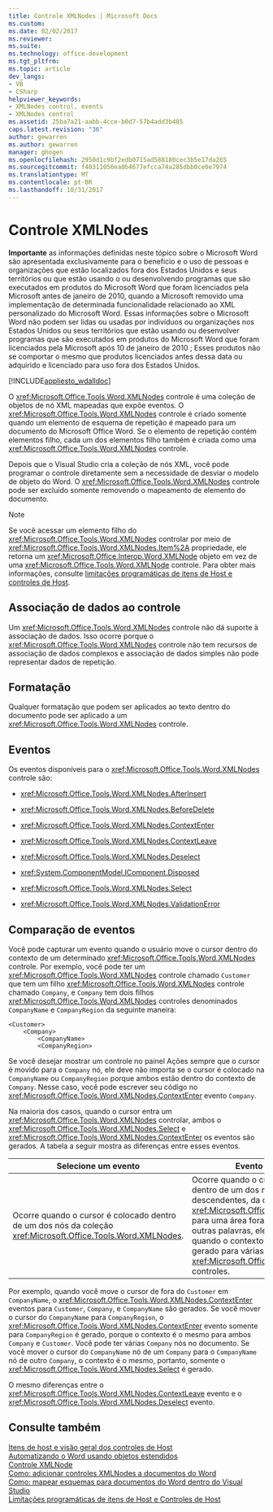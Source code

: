 ```yaml
---
title: Controle XMLNodes | Microsoft Docs
ms.custom: 
ms.date: 02/02/2017
ms.reviewer: 
ms.suite: 
ms.technology: office-development
ms.tgt_pltfrm: 
ms.topic: article
dev_langs:
- VB
- CSharp
helpviewer_keywords:
- XMLNodes control, events
- XMLNodes control
ms.assetid: 25ba7a21-aabb-4cce-b0d7-57b4add3b485
caps.latest.revision: "36"
author: gewarren
ms.author: gewarren
manager: ghogen
ms.openlocfilehash: 2950d1c9bf2edb0715ad588180cec3b5e17da265
ms.sourcegitcommit: f40311056ea0b4677efcca74a285dbb0ce0e7974
ms.translationtype: MT
ms.contentlocale: pt-BR
ms.lasthandoff: 10/31/2017
---
```

# <a name="xmlnodes-control"></a>Controle XMLNodes
  **Importante** as informações definidas neste tópico sobre o Microsoft Word são apresentada exclusivamente para o benefício e o uso de pessoas e organizações que estão localizados fora dos Estados Unidos e seus territórios ou que estão usando o ou desenvolvendo programas que são executados em produtos do Microsoft Word que foram licenciados pela Microsoft antes de janeiro de 2010, quando a Microsoft removido uma implementação de determinada funcionalidade relacionado ao XML personalizado do Microsoft Word. Essas informações sobre o Microsoft Word não podem ser lidas ou usadas por indivíduos ou organizações nos Estados Unidos ou seus territórios que estão usando ou desenvolver programas que são executados em produtos do Microsoft Word que foram licenciados pela Microsoft após 10 de janeiro de 2010 ; Esses produtos não se comportar o mesmo que produtos licenciados antes dessa data ou adquirido e licenciado para uso fora dos Estados Unidos.  
  
 [!INCLUDE[appliesto_wdalldoc](../vsto/includes/appliesto-wdalldoc-md.md)]  
  
 O <xref:Microsoft.Office.Tools.Word.XMLNodes> controle é uma coleção de objetos de nó XML mapeadas que expõe eventos. O <xref:Microsoft.Office.Tools.Word.XMLNodes> controle é criado somente quando um elemento de esquema de repetição é mapeado para um documento do Microsoft Office Word. Se o elemento de repetição contém elementos filho, cada um dos elementos filho também é criada como uma <xref:Microsoft.Office.Tools.Word.XMLNodes> controle.  
  
 Depois que o Visual Studio cria a coleção de nós XML, você pode programar o controle diretamente sem a necessidade de desviar o modelo de objeto do Word. O <xref:Microsoft.Office.Tools.Word.XMLNodes> controle pode ser excluído somente removendo o mapeamento de elemento do documento.  
  
> [!NOTE]  
>  Se você acessar um elemento filho do <xref:Microsoft.Office.Tools.Word.XMLNodes> controlar por meio de <xref:Microsoft.Office.Tools.Word.XMLNodes.Item%2A> propriedade, ele retorna um <xref:Microsoft.Office.Interop.Word.XMLNode> objeto em vez de uma <xref:Microsoft.Office.Tools.Word.XMLNode> controle. Para obter mais informações, consulte [limitações programáticas de itens de Host e controles de Host](../vsto/programmatic-limitations-of-host-items-and-host-controls.md).  
  
## <a name="binding-data-to-the-control"></a>Associação de dados ao controle  
 Um <xref:Microsoft.Office.Tools.Word.XMLNodes> controle não dá suporte à associação de dados. Isso ocorre porque o <xref:Microsoft.Office.Tools.Word.XMLNodes> controle não tem recursos de associação de dados complexos e associação de dados simples não pode representar dados de repetição.  
  
## <a name="formatting"></a>Formatação  
 Qualquer formatação que podem ser aplicados ao texto dentro do documento pode ser aplicado a um <xref:Microsoft.Office.Tools.Word.XMLNodes> controle.  
  
## <a name="events"></a>Eventos  
 Os eventos disponíveis para o <xref:Microsoft.Office.Tools.Word.XMLNodes> controle são:  
  
-   <xref:Microsoft.Office.Tools.Word.XMLNodes.AfterInsert>  
  
-   <xref:Microsoft.Office.Tools.Word.XMLNodes.BeforeDelete>  
  
-   <xref:Microsoft.Office.Tools.Word.XMLNodes.ContextEnter>  
  
-   <xref:Microsoft.Office.Tools.Word.XMLNodes.ContextLeave>  
  
-   <xref:Microsoft.Office.Tools.Word.XMLNodes.Deselect>  
  
-   <xref:System.ComponentModel.IComponent.Disposed>  
  
-   <xref:Microsoft.Office.Tools.Word.XMLNodes.Select>  
  
-   <xref:Microsoft.Office.Tools.Word.XMLNodes.ValidationError>  
  
## <a name="comparing-events"></a>Comparação de eventos  
 Você pode capturar um evento quando o usuário move o cursor dentro do contexto de um determinado <xref:Microsoft.Office.Tools.Word.XMLNodes> controle. Por exemplo, você pode ter um <xref:Microsoft.Office.Tools.Word.XMLNodes> controle chamado `Customer` que tem um filho <xref:Microsoft.Office.Tools.Word.XMLNodes> controle chamado `Company`, e `Company` tem dois filhos <xref:Microsoft.Office.Tools.Word.XMLNodes> controles denominados `CompanyName` e `CompanyRegion` da seguinte maneira:  
  
```  
<Customer>  
    <Company>  
        <CompanyName>  
        <CompanyRegion>  
```  
  
 Se você desejar mostrar um controle no painel Ações sempre que o cursor é movido para o `Company` nó, ele deve não importa se o cursor é colocado na `CompanyName` ou `CompanyRegion` porque ambos estão dentro do contexto de `Company`. Nesse caso, você pode escrever seu código no <xref:Microsoft.Office.Tools.Word.XMLNodes.ContextEnter> evento `Company`.  
  
 Na maioria dos casos, quando o cursor entra um <xref:Microsoft.Office.Tools.Word.XMLNodes> controlar, ambos o <xref:Microsoft.Office.Tools.Word.XMLNodes.Select> e <xref:Microsoft.Office.Tools.Word.XMLNodes.ContextEnter> os eventos são gerados. A tabela a seguir mostra as diferenças entre esses eventos.  
  
|Selecione um evento|Evento ContextEnter|  
|------------------|------------------------|  
|Ocorre quando o cursor é colocado dentro de um dos nós da coleção <xref:Microsoft.Office.Tools.Word.XMLNodes>.|Ocorre quando o cursor é movido para dentro de um dos nós, ou nós descendentes, da coleção <xref:Microsoft.Office.Tools.Word.XMLNodes> para uma área fora do contexto do nó. Em outras palavras, ele é gerado somente quando o contexto é alterado e pode ser gerado para várias aninhadas <xref:Microsoft.Office.Tools.Word.XMLNodes> controles.|  
  
 Por exemplo, quando você move o cursor de fora do `Customer` em `CompanyName`, o <xref:Microsoft.Office.Tools.Word.XMLNodes.ContextEnter> eventos para `Customer`, `Company`, e `CompanyName` são gerados. Se você mover o cursor do `CompanyName` para `CompanyRegion`, o <xref:Microsoft.Office.Tools.Word.XMLNodes.ContextEnter> evento somente para `CompanyRegion` é gerado, porque o contexto é o mesmo para ambos `Company` e `Customer`. Você pode ter várias `Company` nós no documento. Se você mover o cursor do `CompanyName` nó de um `Company` para o `CompanyName` nó de outro `Company`, o contexto é o mesmo, portanto, somente o <xref:Microsoft.Office.Tools.Word.XMLNodes.Select> é gerado.  
  
 O mesmo diferenças entre o <xref:Microsoft.Office.Tools.Word.XMLNodes.ContextLeave> evento e o <xref:Microsoft.Office.Tools.Word.XMLNodes.Deselect> evento.  
  
## <a name="see-also"></a>Consulte também  
 [Itens de host e visão geral dos controles de Host](../vsto/host-items-and-host-controls-overview.md)   
 [Automatizando o Word usando objetos estendidos](../vsto/automating-word-by-using-extended-objects.md)   
 [Controle XMLNode](../vsto/xmlnode-control.md)   
 [Como: adicionar controles XMLNodes a documentos do Word](../vsto/how-to-add-xmlnodes-controls-to-word-documents.md)   
 [Como: mapear esquemas para documentos do Word dentro do Visual Studio](../vsto/how-to-map-schemas-to-word-documents-inside-visual-studio.md)   
 [Limitações programáticas de itens de Host e Controles de Host](../vsto/programmatic-limitations-of-host-items-and-host-controls.md)  
  
  